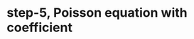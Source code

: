 # step-5, Poisson equation with coefficient




<!--stackedit_data:
eyJoaXN0b3J5IjpbNjU4NzQ2MDYxXX0=
-->